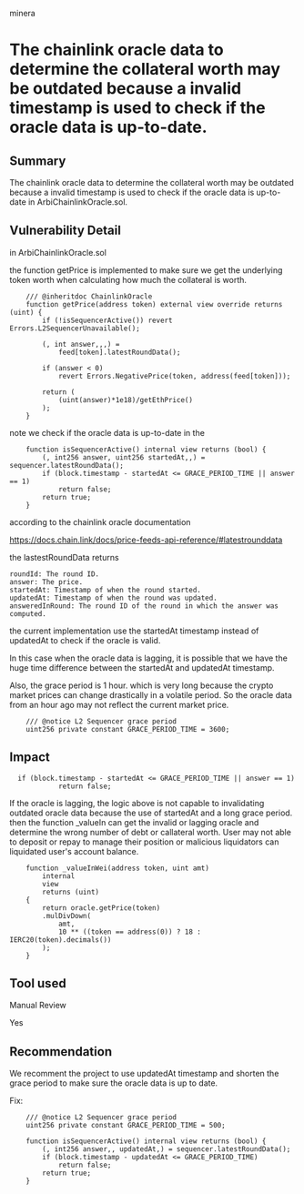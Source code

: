 minera
# The chainlink oracle data to determine the collateral worth may be outdated because a invalid timestamp is used to check if the oracle data is up-to-date. 

## Summary

The chainlink oracle data to determine the collateral worth may be outdated because a invalid timestamp is used to check if the oracle data is up-to-date in ArbiChainlinkOracle.sol.


## Vulnerability Detail

in ArbiChainlinkOracle.sol

the function getPrice is implemented to make sure we get the underlying token worth when calculating how much the collateral is worth.

```
    /// @inheritdoc ChainlinkOracle
    function getPrice(address token) external view override returns (uint) {
        if (!isSequencerActive()) revert Errors.L2SequencerUnavailable();

        (, int answer,,,) =
            feed[token].latestRoundData();

        if (answer < 0)
            revert Errors.NegativePrice(token, address(feed[token]));

        return (
            (uint(answer)*1e18)/getEthPrice()
        );
    }
```

note we check if the oracle data is up-to-date in the

```
    function isSequencerActive() internal view returns (bool) {
        (, int256 answer, uint256 startedAt,,) = sequencer.latestRoundData();
        if (block.timestamp - startedAt <= GRACE_PERIOD_TIME || answer == 1)
            return false;
        return true;
    }
```

according to the chainlink oracle documentation

https://docs.chain.link/docs/price-feeds-api-reference/#latestrounddata

the lastestRoundData returns

```
roundId: The round ID.
answer: The price.
startedAt: Timestamp of when the round started.
updatedAt: Timestamp of when the round was updated.
answeredInRound: The round ID of the round in which the answer was computed.
```

the current implementation use the startedAt timestamp instead of updatedAt to check if the oracle is valid.

In this case when the oracle data is lagging, it is possible that we have the huge time difference between the startedAt and updatedAt timestamp.

Also, the grace period is 1 hour. which is very long because the crypto market prices can change drastically in a volatile period.  So the oracle data from an hour ago may not reflect the current market price.

```
    /// @notice L2 Sequencer grace period
    uint256 private constant GRACE_PERIOD_TIME = 3600;
```


## Impact

```
  if (block.timestamp - startedAt <= GRACE_PERIOD_TIME || answer == 1)
            return false;
```


If the oracle is lagging, the logic above is not capable to invalidating outdated oracle data because the use of startedAt and a long grace period. then the function _valueIn can get the invalid or lagging oracle and determine the wrong number of debt or callateral worth. User may not able to deposit or repay to manage their position or malicious liquidators can liquidated user's account balance.

```
    function _valueInWei(address token, uint amt)
        internal
        view
        returns (uint)
    {
        return oracle.getPrice(token)
        .mulDivDown(
            amt,
            10 ** ((token == address(0)) ? 18 : IERC20(token).decimals())
        );
    }
```

## Tool used

Manual Review

Yes

## Recommendation

We recomment the project to use updatedAt timestamp and shorten the grace period to make sure the oracle data is up to date. 

Fix:

```
    /// @notice L2 Sequencer grace period
    uint256 private constant GRACE_PERIOD_TIME = 500;
```

```
    function isSequencerActive() internal view returns (bool) {
        (, int256 answer,, updatedAt,) = sequencer.latestRoundData();
        if (block.timestamp - updatedAt <= GRACE_PERIOD_TIME)
            return false;
        return true;
    }
```
